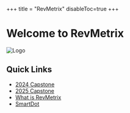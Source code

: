 +++
title = "RevMetrix"
disableToc=true
+++

# Welcome to RevMetrix
![Logo](https://raw.githubusercontent.com/YCP-Rev-Metrix/Wiki/main/static/images/logo.png?lightbox=false&height=200px)

## Quick Links
 - [2024 Capstone](/2024-Capstone/index.html)
 - [2025 Capstone](/2025-Capstone/index.html)
 - [What is RevMetrix](/What-is-RevMetrix/index.html)
 - [SmartDot](/smartdot/index.html)


